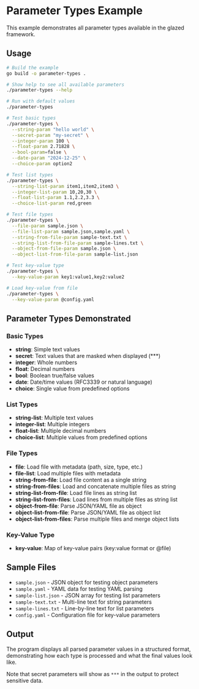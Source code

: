 # Parameter Types Example

This example demonstrates all parameter types available in the glazed framework.

## Usage

```bash
# Build the example
go build -o parameter-types .

# Show help to see all available parameters
./parameter-types --help

# Run with default values
./parameter-types

# Test basic types
./parameter-types \
  --string-param "hello world" \
  --secret-param "my-secret" \
  --integer-param 100 \
  --float-param 2.71828 \
  --bool-param=false \
  --date-param "2024-12-25" \
  --choice-param option2

# Test list types
./parameter-types \
  --string-list-param item1,item2,item3 \
  --integer-list-param 10,20,30 \
  --float-list-param 1.1,2.2,3.3 \
  --choice-list-param red,green

# Test file types
./parameter-types \
  --file-param sample.json \
  --file-list-param sample.json,sample.yaml \
  --string-from-file-param sample-text.txt \
  --string-list-from-file-param sample-lines.txt \
  --object-from-file-param sample.json \
  --object-list-from-file-param sample-list.json

# Test key-value type
./parameter-types \
  --key-value-param key1:value1,key2:value2

# Load key-value from file
./parameter-types \
  --key-value-param @config.yaml
```

## Parameter Types Demonstrated

### Basic Types
- **string**: Simple text values
- **secret**: Text values that are masked when displayed (***) 
- **integer**: Whole numbers
- **float**: Decimal numbers
- **bool**: Boolean true/false values
- **date**: Date/time values (RFC3339 or natural language)
- **choice**: Single value from predefined options

### List Types  
- **string-list**: Multiple text values
- **integer-list**: Multiple integers
- **float-list**: Multiple decimal numbers
- **choice-list**: Multiple values from predefined options

### File Types
- **file**: Load file with metadata (path, size, type, etc.)
- **file-list**: Load multiple files with metadata
- **string-from-file**: Load file content as a single string
- **string-from-files**: Load and concatenate multiple files as string
- **string-list-from-file**: Load file lines as string list
- **string-list-from-files**: Load lines from multiple files as string list
- **object-from-file**: Parse JSON/YAML file as object
- **object-list-from-file**: Parse JSON/YAML file as object list  
- **object-list-from-files**: Parse multiple files and merge object lists

### Key-Value Type
- **key-value**: Map of key-value pairs (key:value format or @file)

## Sample Files

- `sample.json` - JSON object for testing object parameters
- `sample.yaml` - YAML data for testing YAML parsing
- `sample-list.json` - JSON array for testing list parameters
- `sample-text.txt` - Multi-line text for string parameters
- `sample-lines.txt` - Line-by-line text for list parameters
- `config.yaml` - Configuration file for key-value parameters

## Output

The program displays all parsed parameter values in a structured format, demonstrating how each type is processed and what the final values look like.

Note that secret parameters will show as `***` in the output to protect sensitive data.
